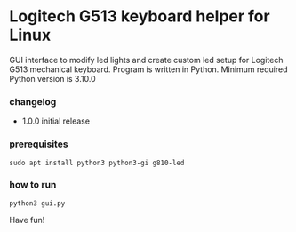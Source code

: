 # Logitech G513 keyboard helper for Linux

GUI interface to modify led lights and create custom led setup for Logitech G513 mechanical keyboard. Program is written in Python.
Minimum required Python version is 3.10.0

### changelog

- 1.0.0 initial release

### prerequisites

```
sudo apt install python3 python3-gi g810-led
```

### how to run

```
python3 gui.py
```

Have fun!
